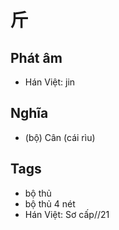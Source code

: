 # 斤

## Phát âm
* Hán Việt: jin

## Nghĩa
* (bộ) Cân (cái rìu)

## Tags
* bộ thủ
* bộ thủ 4 nét
* Hán Việt: Sơ cấp//21

<script>window.HANZI_FIELD='斤';</script>